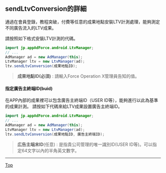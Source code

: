 ## sendLtvConversion的詳細

通過在會員登錄，教程突破，付費等任意的成果地點安裝LTV計測處理，能夠測定不同廣告流入的LTV成果。

請按照如下格式安裝LTV計測的代碼。

```java
import jp.appAdForce.android.LtvManager;
// ...
AdManager ad = new AdManager(this);
LtvManager ltv = new LtvManager(ad);
ltv.sendLtvConversion(成果地點ID);
```

> **成果地點ID(必須)** : 請輸入Force Operation X管理員告知的值。

#### 指定廣告主終端ID(buid)

在APP內部的成果裡可以包含廣告主終端ID（USER ID等），能夠進行以此為基準的成果計測。 請按如下代碼來給LTV成果設置廣告主終端ID。

```java
import jp.appAdForce.android.LtvManager;
// ...
AdManager ad = new AdManager(this);
LtvManager ltv = new LtvManager(ad);
ltv.sendLtvConversion(成果地點ID, 廣告主終端ID);
```

> **広告主端末ID**(任意) : 是指貴公司管理的唯一識別ID(USER ID等)。可以指定64文字以內的半角英文數字。

---
[Top](/lang/zh-tw/README.md)
